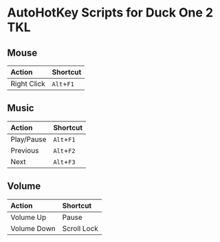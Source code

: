 # AutoHotKey Scripts for Duck One 2 TKL

## Mouse
| Action      | Shortcut   |
|:------------|------------|
| Right Click | `Alt`+`F1` |

## Music
| Action     | Shortcut   |
|:-----------|------------|
| Play/Pause | `Alt`+`F1` |
| Previous   | `Alt`+`F2` |
| Next       | `Alt`+`F3` |

## Volume
| Action      | Shortcut    |
|:------------|:------------|
| Volume Up   | Pause       |
| Volume Down | Scroll Lock |

